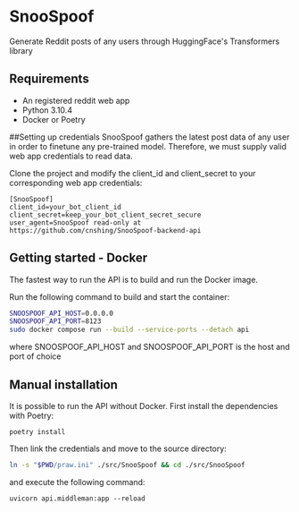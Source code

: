# SnooSpoof
Generate Reddit posts of any users through HuggingFace's Transformers library


## Requirements
- An registered reddit web app
- Python 3.10.4 
- Docker or Poetry

##Setting up credentials
SnooSpoof gathers the latest post data of any user in order to finetune any pre-trained model. Therefore, we must supply
valid web app credentials to read data.

Clone the project and modify the client_id and client_secret to your corresponding web app credentials:
```
[SnooSpoof]
client_id=your_bot_client_id
client_secret=keep_your_bot_client_secret_secure
user_agent=SnooSpoof read-only at https://github.com/cnshing/SnooSpoof-backend-api
```

## Getting started - Docker
The fastest way to run the API is to build and run the Docker image.

Run the following command to build and start the container:
```bash
SNOOSPOOF_API_HOST=0.0.0.0
SNOOSPOOF_API_PORT=8123
sudo docker compose run --build --service-ports --detach api
```
where SNOOSPOOF_API_HOST and SNOOSPOOF_API_PORT is the host and port of choice

## Manual installation
It is possible to run the API without Docker. First install the dependencies with Poetry:

```
poetry install
```

Then link the credentials and move to the source directory:
```bash
ln -s "$PWD/praw.ini" ./src/SnooSpoof && cd ./src/SnooSpoof
```

and execute the following command:

```
uvicorn api.middleman:app --reload
```
